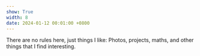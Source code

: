 ```yaml
---
show: True
width: 8
date: 2024-01-12 00:01:00 +0800
---
```


<div class="p-4">
    <p>
        There are no rules here, just things I like: Photos, projects, maths, and other things that I find interesting.
    </p>
</div>